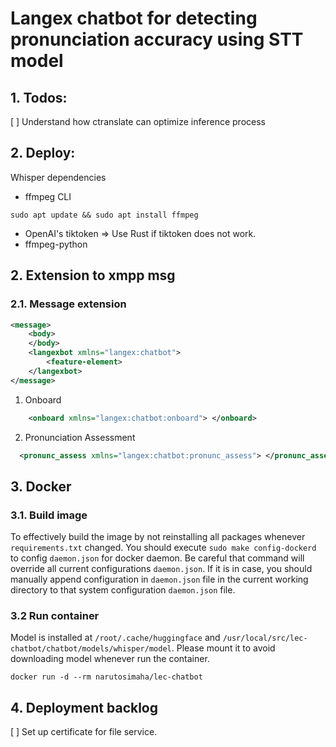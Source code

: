 # Langex chatbot for detecting pronunciation accuracy using STT model

## 1. Todos:
[ ] Understand how ctranslate can optimize inference process

## 2. Deploy:
Whisper dependencies
+ ffmpeg CLI
```console
sudo apt update && sudo apt install ffmpeg
```

+ OpenAI's tiktoken => Use Rust if tiktoken does not work.
+ ffmpeg-python 

## 2. Extension to xmpp msg
### 2.1. Message extension
```xml
<message>
	<body>
	</body>
	<langexbot xmlns="langex:chatbot">
		<feature-element>
	</langexbot>
</message>
```

1. Onboard
```xml
	<onboard xmlns="langex:chatbot:onboard"> </onboard>
```

2. Pronunciation Assessment
```xml
  <pronunc_assess xmlns="langex:chatbot:pronunc_assess"> </pronunc_assess>
```

## 3. Docker 
### 3.1. Build image
To effectively build the image by not reinstalling all packages whenever `requirements.txt` changed. You should execute `sudo make config-dockerd` to config `daemon.json` for docker daemon. Be careful that command will override all current configurations `daemon.json`. If it is in case, you should manually append configuration in `daemon.json` file in the current working directory to that system configuration `daemon.json` file.

### 3.2 Run container
Model is installed at `/root/.cache/huggingface` and `/usr/local/src/lec-chatbot/chatbot/models/whisper/model`. Please mount it to avoid downloading model whenever run the container.
```console
docker run -d --rm narutosimaha/lec-chatbot
```

## 4. Deployment backlog
[ ] Set up certificate for file service.
